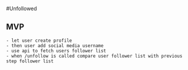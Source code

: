 #Unfollowed

## MVP
    - let user create profile
    - then user add social media username
    - use api to fetch users follower list
    - when /unfollow is called compare user follower list with previous step follower list
